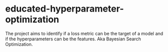 # educated-hyperparameter-optimization
The project aims to identify if a loss metric can be the target of a model and if the hyperparameters can be the features. Aka Bayesian Search Optimization.
